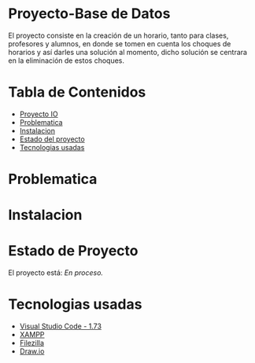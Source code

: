 # Proyecto-Base de Datos

El proyecto consiste en la creación de un horario, tanto para clases, profesores y alumnos, en donde se tomen en cuenta los choques de horarios y así darles una solución al momento, dicho solución se centrara en la eliminación de estos choques.

# Tabla de Contenidos

* [Proyecto IO](#proyecto-investigacion-operativa)
* [Problematica](#problematica)
* [Instalacion](#instalacion)
* [Estado del proyecto](#estado-de-proyecto)
* [Tecnologias usadas](#tecnologias-usadas)

# Problematica

# Instalacion

# Estado de Proyecto

El proyecto está: _En proceso._

# Tecnologias usadas

 - [Visual Studio Code - 1.73](https://code.visualstudio.com/Download)
 - [XAMPP](https://www.apachefriends.org/es/index.html)
 - [Filezilla](https://filezilla-project.org/)
 - [Draw.io](https://app.diagrams.net/)
